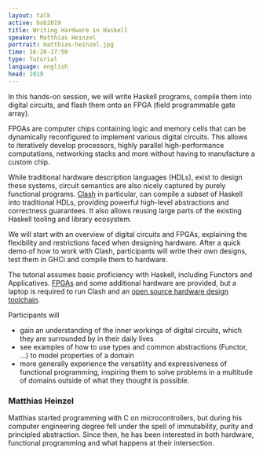 ```yaml
---
layout: talk
active: bob2019
title: Writing Hardware in Haskell
speaker: Matthias Heinzel
portrait: matthias-heinzel.jpg
time: 16:20-17:50
type: Tutorial
language: english
head: 2019
---
```



In this hands-on session, we will write Haskell programs, compile them
into digital circuits, and flash them onto an FPGA (field programmable
gate array).

FPGAs are computer chips containing logic and memory cells that can be
dynamically reconfigured to implement various digital circuits. This
allows to iteratively develop processors, highly parallel
high-performance computations, networking stacks and more without
having to manufacture a custom chip.

While traditional hardware description languages (HDLs), exist to
design these systems, circuit semantics are also nicely captured by
purely functional programs. [Clash](https://clash-lang.org/) in particular, can compile a
subset of Haskell into traditional HDLs, providing powerful high-level
abstractions and correctness guarantees. It also allows reusing large
parts of the existing Haskell tooling and library ecosystem.

We will start with an overview of digital circuits and FPGAs,
explaining the flexibility and restrictions faced when designing
hardware.  After a quick demo of how to work with Clash, participants
will write their own designs, test them in GHCi and compile them to
hardware.

The tutorial assumes basic proficiency with Haskell, including
Functors and
Applicatives. [FPGAs](http://www.latticesemi.com/icestick) and some
additional hardware are provided, but a laptop is required to run
Clash and an [open source hardware design
toolchain](http://www.clifford.at/icestorm/).

Participants will
- gain an understanding of the inner workings of digital circuits, which they are surrounded by in their daily lives
- see examples of how to use types and common abstractions (Functor, ...) to model properties of a domain
- more generally experience the versatility and expressiveness of
  functional programming, inspiring them to solve problems in a
  multitude of domains outside of what they thought is possible.
  
### Matthias Heinzel

Matthias started programming with C on microcontrollers, but during
his computer engineering degree fell under the spell of immutability,
purity and principled abstraction.  Since then, he has been interested
in both hardware, functional programming and what happens at their
intersection.
